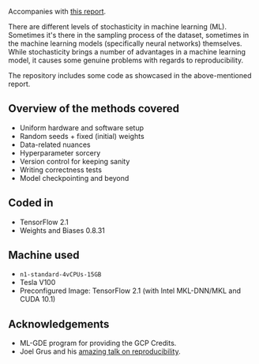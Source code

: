 Accompanies with [this report](https://bit.ly/2xEJIYr).

There are different levels of stochasticity in machine learning (ML). Sometimes it's there in the sampling process of the dataset, sometimes in the machine learning models (specifically neural networks) themselves. While stochasticity brings a number of advantages in a machine learning model, it causes some genuine problems with regards to reproducibility. 

The repository includes some code as showcased in the above-mentioned report. 

## Overview of the methods covered

- Uniform hardware and software setup
- Random seeds + fixed (initial) weights
- Data-related nuances
- Hyperparameter sorcery
- Version control for keeping sanity
- Writing correctness tests
- Model checkpointing and beyond

## Coded in
- TensorFlow 2.1
- Weights and Biases 0.8.31

## Machine used
- `n1-standard-4vCPUs-15GB`
- Tesla V100
- Preconfigured Image: TensorFlow 2.1 (with Intel MKL-DNN/MKL and CUDA 10.1)

## Acknowledgements
- ML-GDE program for providing the GCP Credits. 
- Joel Grus and his [amazing talk on reproducibility](https://docs.google.com/presentation/d/1yHLPvPhUs2KGI5ZWo0sU-PKU3GimAk3iTsI38Z-B5Gw/edit#slide=id.g5921051688_0_160).
